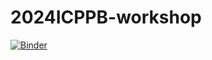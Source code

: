 # 2024ICPPB-workshop
[![Binder](https://mybinder.org/badge_logo.svg)](https://mybinder.org/v2/gh/parul-sharma/2024ICPPB-workshop/main)
